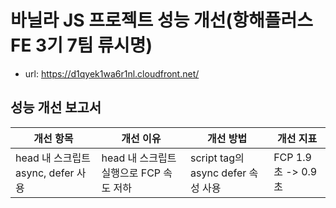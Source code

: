 # 바닐라 JS 프로젝트 성능 개선(항해플러스 FE 3기 7팀 류시명)

- url: https://d1qyek1wa6r1nl.cloudfront.net/

## 성능 개선 보고서

| 개선 항목          | 개선 이유             | 개선 방법          | 개선 지표     |
| ------------------ | --------------------- | ------------------ | ---------------- |
| head 내 스크립트 async, defer 사용 | head 내 스크립트 실행으로 FCP 속도 저하 | script tag의 async defer 속성 사용 | FCP 1.9 초 -> 0.9 초 |